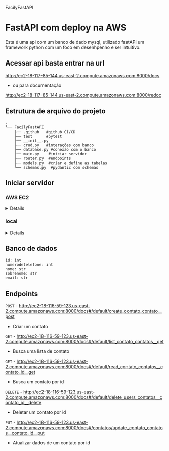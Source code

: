 FacilyFastAPI

# FastAPI com deploy na AWS
Esta é uma api com um banco de dado mysql, utilizado fastAPI um framework python com um foco em desenhpenho e ser intuitivo.

## Acessar api basta entrar na url
http://ec2-18-117-85-144.us-east-2.compute.amazonaws.com:8000/docs

 * ou para documentação
 
  http://ec2-18-117-85-144.us-east-2.compute.amazonaws.com:8000/redoc

## Estrutura de arquivo do projeto
```
.
└── FacilyFastAPI
    ├── .github   #github CI/CD
    ├──	test      #pytest
    ├── __init__.py 
    ├── crud.py   #interações com banco  
    ├── database.py #conexão com o banco
    ├── main.py    #iniciar servidor
    ├── router.py  #endpoints
    ├── models.py  #criar e define as tabelas
    └── schemas.py  #pydantic com schemas 
```


## Iniciar servidor 

### AWS EC2
<details markdown="1">

* Entrar no client ssh :
```
http://ec2-18-117-85-144.us-east-2.compute.amazonaws.com/
port 22
usuario ubunto
```

* Entrar no projeto e iniciar virtualenv 
```
$ cd FacilyFastAPI
$ source venv/bin/activate
$ python main.py


uvicorn main:app 

INFO:     Uvicorn running on http://0.0.0.0:8000 (Press CTRL+C to quit)
INFO:     Started reloader process [28720]
INFO:     Started server process [28722]
INFO:     Waiting for application startup.
INFO:     Application startup complete.
```
</details>


### local
<details markdown="2">

* Entrar no projeto e locallizar `database.py` e mudar SQLALCHEMY_DATABASE_URL :

```
SQLALCHEMY_DATABASE_URL  =  "mysql + pymysql: // <usuario>: <senha> @ localhost: 3306 / contatos"
```
Com seu usuario e senha, em seguida criar uma tabela pelo mysql com o nome de contatos
```
CREATE DATABASE contatos;
```

* Ainda na pasta do projeto criar uma virtuar virtualenv
```
$ virtualenv venv
$ source bin/activate
```

* Instalar as dependenciar 
```
pip  install -r requisitos.txt
```

* Entrar no projeto e locallizar `main.py`:

```
$ uvicorn main:app --reload

INFO:     Uvicorn running on http://127.0.0.1:8000 (Press CTRL+C to quit)
INFO:     Started reloader process [28720]
INFO:     Started server process [28722]
INFO:     Waiting for application startup.
INFO:     Application startup complete.
```
</details>


## Banco de dados 

```
id: int
numerodetelefone: int
nome: str
sobrenome: str
email: str
```

## Endpoints
`POST` - http://ec2-18-116-59-123.us-east-2.compute.amazonaws.com:8000/docs#/default/create_contato_contato__post
* Criar um contato 

`GET` - http://ec2-18-116-59-123.us-east-2.compute.amazonaws.com:8000/docs#/default/list_contato_contatos__get
* Busca uma lista de contato

`GET` - http://ec2-18-116-59-123.us-east-2.compute.amazonaws.com:8000/docs#/default/read_contato_contatos__contato_id__get
* Busca um contato por id

`DELETE` - http://ec2-18-116-59-123.us-east-2.compute.amazonaws.com:8000/docs#/default/delete_users_contatos__contato_id__delete
* Deletar um contato por id 

`PUT` - http://ec2-18-116-59-123.us-east-2.compute.amazonaws.com:8000/docs#/contatos/update_contato_contatos__contato_id__put
* Atualizar dados de um contato por id

